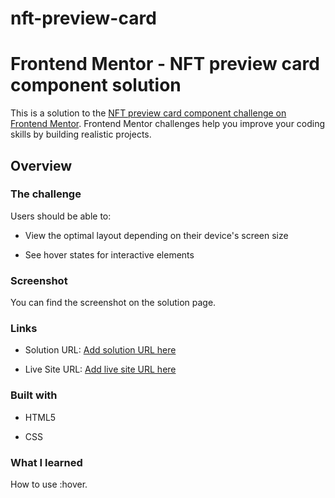 # nft-preview-card


# Frontend Mentor - NFT preview card component solution

  

This is a solution to the [NFT preview card component challenge on Frontend Mentor](https://www.frontendmentor.io/challenges/nft-preview-card-component-SbdUL_w0U). Frontend Mentor challenges help you improve your coding skills by building realistic projects.


## Overview

  

### The challenge

  

Users should be able to:

  

- View the optimal layout depending on their device's screen size

- See hover states for interactive elements

  

### Screenshot

  
You can find the screenshot on the solution page.
  

### Links

  

- Solution URL: [Add solution URL here](https://your-solution-url.com)

- Live Site URL: [Add live site URL here](https://your-live-site-url.com)

  


  

### Built with

  

- HTML5 

- CSS 
 

### What I learned

  
How to use :hover.


